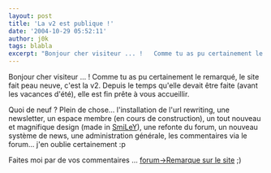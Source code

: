 ```yaml
---
layout: post
title: 'La v2 est publique !'
date: '2004-10-29 05:52:11'
author: j0k
tags: blabla
excerpt: "Bonjour cher visiteur ... !   Comme tu as pu certainement le remarqué, le site fait peau neuve, c'est la v2.   Depuis le temps qu'elle devait être faite (avant les vacances d'été), elle est fin prête à vous accueillir.  \n  \nQuoi de neuf ?   Plein de chose... l'installation de l'url rewriting, une newsletter, un espace membre (en cours de      …"
---
```


Bonjour cher visiteur ... !   Comme tu as pu certainement le remarqué, le site fait peau neuve, c'est la v2.   Depuis le temps qu'elle devait être faite (avant les vacances d'été), elle est fin prête à vous accueillir.

Quoi de neuf ?   Plein de chose... l'installation de l'url rewriting, une newsletter, un espace membre (en cours de construction), un tout nouveau et magnifique design (made in [SmiLeY](http://www.dream-create.com)), une refonte du forum, un nouveau système de news, une administration générale, les commentaires via le forum... j'en oublie certainement :p

Faites moi par de vos commentaires ... [forum-&gt;Remarque sur le site](http://www.j0k3r.net/forum/forum-remarque-sur-le-site-8.htm) ;)
